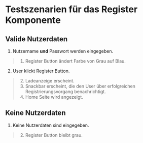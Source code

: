 # Testszenarien für das Register Komponente

## Valide Nutzerdaten

1. Nutzername **und** Passwort werden eingegeben.
> 1. Register Button ändert Farbe von Grau auf Blau.
2. User klickt Register Button.
> 2. Ladeanzeige erscheint.
> 3. Snackbar erscheint, die den User über erfolgreichen Registrierungsvorgang benachrichtigt.
> 4. Home Seite wird angezeigt.

## Keine Nutzerdaten

1. Keine Nutzerdaten sind eingegeben.
> 2.  Register Button bleibt grau.